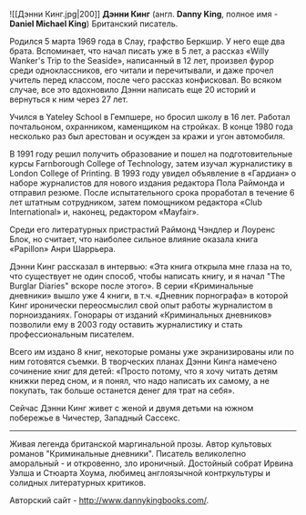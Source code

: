 ![[Дэнни Кинг.jpg|200]]
**Дэнни Кинг** (англ. **Danny King**, полное имя - **Daniel Michael King**)
Британский писатель.

Родился 5 марта 1969 года в Слау, графство Беркшир. У него еще два  брата. Вспоминает, что начал писать уже в 5 лет, а рассказ «Willy  Wanker's Trip to the Seaside», написанный в 12 лет, произвел фурор среди одноклассников, его читали и перечитывали, и даже прочел учитель перед  классом, после чего рассказ конфисковал. Во всяком случае, все это  вдохновило Дэнни написать еще 20 историй и вернуться к ним через 27 лет.

Учился в Yateley School в Гемпшере, но бросил школу в 16 лет. Работал  почтальоном, охранником, каменщиком на стройках. В конце 1980 года  несколько раз был арестован и осужден за кражи и угон автомобиля.

В  1991 году решил получить образование и пошел на подготовительные курсы  Farnborough College of Technology, затем изучал журналистику в London  College of Printing.
В 1993 году увидел объявление в «Гардиан» о  наборе журналистов для нового издания редактора Пола Раймонда и отправил резюме. После испытательного срока проработал в течение 6 лет штатным  сотрудником, затем помощником редактора «Club International» и, наконец, редактором «Mayfair».

Среди его литературных пристрастий Раймонд  Чэндлер и Лоуренс Блок, но считает, что наиболее сильное влияние оказала книга «Papillon» Анри Шаррьера.

Дэнни Кинг рассказал в интервью: «Эта книга открыла мне глаза на то, что существует не один способ, чтобы  написать книгу, и я начал "The Burglar Diaries" вскоре после этого».
В серии «Криминальные дневники» вышло уже 4 книги, в т.ч. «Дневник  порнографа» в которой Кинг иронически переосмыслил свой опыт работы  журналистом в порноизданиях.
Гонорары от изданий «Криминальных дневников» позволили ему в 2003 году оставить журналистику и стать профессиональным писателем.

Всего им издано 8 книг, некоторые романы уже экранизированы или по ним готовятся съемки.
В творческих планах Дэнни Кинга намечено сочинение книг для детей:  «Просто потому, что я хочу читать детям книжки перед сном, и я понял,  что надо написать их самому, а не покупать, так больше останется денег  для трат на себя».

Сейчас Дэнни Кинг живет с женой и двумя детьми на южном побережье в Чичестер, Западный Сассекс.
***
Живая легенда британской маргинальной прозы. Автор культовых романов  "Криминальные дневники". Писатель великолепно аморальный - и откровенно, зло ироничный. Достойный собрат Ирвина Уэлша и Стюарта Хоума, любимец  англоязычной контркультуры и солидных литературных критиков.

Авторский сайт - http://www.dannykingbooks.com/.